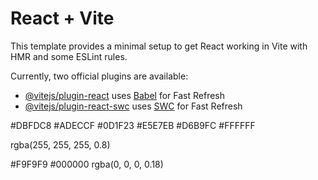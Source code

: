 # React + Vite

This template provides a minimal setup to get React working in Vite with HMR and some ESLint rules.

Currently, two official plugins are available:

- [@vitejs/plugin-react](https://github.com/vitejs/vite-plugin-react/blob/main/packages/plugin-react/README.md) uses [Babel](https://babeljs.io/) for Fast Refresh
- [@vitejs/plugin-react-swc](https://github.com/vitejs/vite-plugin-react-swc) uses [SWC](https://swc.rs/) for Fast Refresh



#DBFDC8
#ADECCF
#0D1F23
#E5E7EB
#D6B9FC
#FFFFFF



rgba(255, 255, 255, 0.8)


#F9F9F9
#000000
rgba(0, 0, 0, 0.18)
